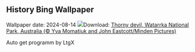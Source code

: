 ## History Bing Wallpaper
Wallpaper date: 2024-08-14
![](https://www.bing.com/th?id=OHR.WatarrkaLizard_EN-IN4528148622_UHD.jpg&w=1000)Download: [Thorny devil, Watarrka National Park, Australia (© Yva Momatiuk and John Eastcott/Minden Pictures)](https://www.bing.com/th?id=OHR.WatarrkaLizard_EN-IN4528148622_UHD.jpg)

Auto get programm by LtgX
